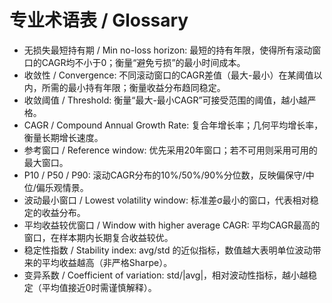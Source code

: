 # 专业术语表 / Glossary

- 无损失最短持有期 / Min no-loss horizon: 最短的持有年限，使得所有滚动窗口的CAGR均不小于0；衡量“避免亏损”的最小时间成本。
- 收敛性 / Convergence: 不同滚动窗口的CAGR差值（最大-最小）在某阈值以内，所需的最小持有年限；衡量收益分布趋同稳定。
- 收敛阈值 / Threshold: 衡量“最大-最小CAGR”可接受范围的阈值，越小越严格。
- CAGR / Compound Annual Growth Rate: 复合年增长率；几何平均增长率，衡量长期增长速度。
- 参考窗口 / Reference window: 优先采用20年窗口；若不可用则采用可用的最大窗口。
- P10 / P50 / P90: 滚动CAGR分布的10%/50%/90%分位数，反映偏保守/中位/偏乐观情景。
- 波动最小窗口 / Lowest volatility window: 标准差σ最小的窗口，代表相对稳定的收益分布。
- 平均收益较优窗口 / Window with higher average CAGR: 平均CAGR最高的窗口，在样本期内长期复合收益较优。
- 稳定性指数 / Stability index: avg/std 的近似指标，数值越大表明单位波动带来的平均收益越高（非严格Sharpe）。
- 变异系数 / Coefficient of variation: std/|avg|，相对波动性指标，越小越稳定（平均值接近0时需谨慎解释）。

